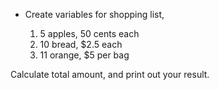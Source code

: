 * Create variables for shopping list,

    1. 5 apples, 50 cents each
    2. 10 bread, $2.5 each
    3. 11 orange, $5 per bag

Calculate total amount, and print out your result.

